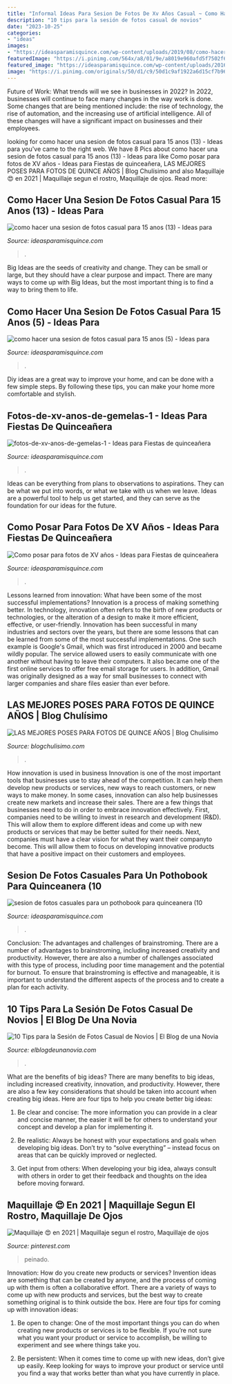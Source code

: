 ```yaml
---
title: "Informal Ideas Para Sesion De Fotos De Xv Años Casual ~ Como Hacer Una Sesion De Fotos Casual Para 15 Anos (13)"
description: "10 tips para la sesión de fotos casual de novios"
date: "2023-10-25"
categories:
- "ideas"
images:
- "https://ideasparamisquince.com/wp-content/uploads/2019/08/como-hacer-una-sesion-de-fotos-casual-para-15-anos-13-200x300.jpg"
featuredImage: "https://i.pinimg.com/564x/a8/01/9e/a8019e960afd5f7502f67895bec1b80d.jpg"
featured_image: "https://ideasparamisquince.com/wp-content/uploads/2016/07/Fotos-de-xv-años-de-gemelas-1-1.jpg"
image: "https://i.pinimg.com/originals/50/d1/c9/50d1c9af1922a6d15cf7b96d5e4cdec0.jpg"
---
```



Future of Work: What trends will we see in businesses in 2022?
In 2022, businesses will continue to face many changes in the way work is done. Some changes that are being mentioned include: the rise of technology, the rise of automation, and the increasing use of artificial intelligence. All of these changes will have a significant impact on businesses and their employees.

	

		
looking for como hacer una sesion de fotos casual para 15 anos (13) - Ideas para you've came to the right web. We have 8 Pics about como hacer una sesion de fotos casual para 15 anos (13) - Ideas para like Como posar para fotos de XV años - Ideas para Fiestas de quinceañera, LAS MEJORES POSES PARA FOTOS DE QUINCE AÑOS | Blog Chulísimo and also Maquillaje 😍 en 2021 | Maquillaje segun el rostro, Maquillaje de ojos. Read more:
		
    
## Como Hacer Una Sesion De Fotos Casual Para 15 Anos (13) - Ideas Para

<img loading=lazy src="https://ideasparamisquince.com/wp-content/uploads/2019/08/como-hacer-una-sesion-de-fotos-casual-para-15-anos-13-200x300.jpg" onerror="this.onerror=null;this.src='https://tse4.mm.bing.net/th?id=OIP.qD1l7cbN19JbcXeNuooTrQAAAA&amp;pid=15.1';" alt="como hacer una sesion de fotos casual para 15 anos (13) - Ideas para">

_Source: ideasparamisquince.com_

>. 

	

Big Ideas are the seeds of creativity and change. They can be small or large, but they should have a clear purpose and impact. There are many ways to come up with Big Ideas, but the most important thing is to find a way to bring them to life.

    
## Como Hacer Una Sesion De Fotos Casual Para 15 Anos (5) - Ideas Para

<img loading=lazy src="https://ideasparamisquince.com/wp-content/uploads/2019/08/como-hacer-una-sesion-de-fotos-casual-para-15-anos-5-1-240x300.jpg" onerror="this.onerror=null;this.src='https://tse1.mm.bing.net/th?id=OIP.oXnqVciV6Y07lHpNeTpOlwAAAA&amp;pid=15.1';" alt="como hacer una sesion de fotos casual para 15 anos (5) - Ideas para">

_Source: ideasparamisquince.com_

>. 

	

Diy ideas are a great way to improve your home, and can be done with a few simple steps. By following these tips, you can make your home more comfortable and stylish.

    
## Fotos-de-xv-anos-de-gemelas-1 - Ideas Para Fiestas De Quinceañera

<img loading=lazy src="https://ideasparamisquince.com/wp-content/uploads/2016/07/Fotos-de-xv-años-de-gemelas-1-1.jpg" onerror="this.onerror=null;this.src='https://tse1.mm.bing.net/th?id=OIP.SIDpQnGWvGL69cVd_yZjagHaHa&amp;pid=15.1';" alt="fotos-de-xv-anos-de-gemelas-1 - Ideas para Fiestas de quinceañera">

_Source: ideasparamisquince.com_

>. 

	

Ideas can be everything from plans to observations to aspirations. They can be what we put into words, or what we take with us when we leave. Ideas are a powerful tool to help us get started, and they can serve as the foundation for our ideas for the future.

    
## Como Posar Para Fotos De XV Años - Ideas Para Fiestas De Quinceañera

<img loading=lazy src="https://ideasparamisquince.com/wp-content/uploads/2019/08/como-posar-para-fotos-de-xv-anos-10-200x300.jpg" onerror="this.onerror=null;this.src='https://tse4.mm.bing.net/th?id=OIP.egkkISCKk6lDv9OvzwLG9AAAAA&amp;pid=15.1';" alt="Como posar para fotos de XV años - Ideas para Fiestas de quinceañera">

_Source: ideasparamisquince.com_

>. 

	

Lessons learned from innovation: What have been some of the most successful implementations?
Innovation is a process of making something better. In technology, innovation often refers to the birth of new products or technologies, or the alteration of a design to make it more efficient, effective, or user-friendly. Innovation has been successful in many industries and sectors over the years, but there are some lessons that can be learned from some of the most successful implementations.
One such example is Google's Gmail, which was first introduced in 2000 and became wildly popular. The service allowed users to easily communicate with one another without having to leave their computers. It also became one of the first online services to offer free email storage for users. In addition, Gmail was originally designed as a way for small businesses to connect with larger companies and share files easier than ever before.

    
## LAS MEJORES POSES PARA FOTOS DE QUINCE AÑOS | Blog Chulísimo

<img loading=lazy src="https://i.pinimg.com/564x/a8/01/9e/a8019e960afd5f7502f67895bec1b80d.jpg" onerror="this.onerror=null;this.src='https://tse1.mm.bing.net/th?id=OIP.dchUtxo3k-tp2sG-FR36kgHaJL&amp;pid=15.1';" alt="LAS MEJORES POSES PARA FOTOS DE QUINCE AÑOS | Blog Chulísimo">

_Source: blogchulisimo.com_

>. 

	

How innovation is used in business
Innovation is one of the most important tools that businesses use to stay ahead of the competition. It can help them develop new products or services, new ways to reach customers, or new ways to make money. In some cases, innovation can also help businesses create new markets and increase their sales.
There are a few things that businesses need to do in order to embrace innovation effectively. First, companies need to be willing to invest in research and development (R&D). This will allow them to explore different ideas and come up with new products or services that may be better suited for their needs. Next, companies must have a clear vision for what they want their companyto become. This will allow them to focus on developing innovative products that have a positive impact on their customers and employees.

    
## Sesion De Fotos Casuales Para Un Pothobook Para Quinceanera (10

<img loading=lazy src="https://ideasparamisquince.com/wp-content/uploads/2018/01/sesion-de-fotos-casuales-para-un-pothobook-para-quinceanera-10.jpg" onerror="this.onerror=null;this.src='https://tse3.mm.bing.net/th?id=OIP.gd8BjpP0eBbi1psqo2o7IwHaMW&amp;pid=15.1';" alt="sesion de fotos casuales para un pothobook para quinceanera (10">

_Source: ideasparamisquince.com_

>. 

	

Conclusion: The advantages and challenges of brainstroming.
There are a number of advantages to brainstroming, including increased creativity and productivity. However, there are also a number of challenges associated with this type of process, including poor time management and the potential for burnout. To ensure that brainstroming is effective and manageable, it is important to understand the different aspects of the process and to create a plan for each activity.

    
## 10 Tips Para La Sesión De Fotos Casual De Novios | El Blog De Una Novia

<img loading=lazy src="https://www.elblogdeunanovia.com/wp-content/uploads/2015/10/sesion-de-fotos-en-pareja-formal-e-informal.jpg" onerror="this.onerror=null;this.src='https://tse1.mm.bing.net/th?id=OIP.A255b9Jl0HLAt-5wUABNbAHaFj&amp;pid=15.1';" alt="10 Tips para la Sesión de Fotos Casual de Novios | El Blog de una Novia">

_Source: elblogdeunanovia.com_

>. 

	

What are the benefits of big ideas?
There are many benefits to big ideas, including increased creativity, innovation, and productivity. However, there are also a few key considerations that should be taken into account when creating big ideas. Here are four tips to help you create better big ideas:
1. Be clear and concise: The more information you can provide in a clear and concise manner, the easier it will be for others to understand your concept and develop a plan for implementing it.

2. Be realistic: Always be honest with your expectations and goals when developing big ideas. Don’t try to “solve everything” – instead focus on areas that can be quickly improved or neglected.

3. Get input from others: When developing your big idea, always consult with others in order to get their feedback and thoughts on the idea before moving forward.

    
## Maquillaje 😍 En 2021 | Maquillaje Segun El Rostro, Maquillaje De Ojos

<img loading=lazy src="https://i.pinimg.com/originals/50/d1/c9/50d1c9af1922a6d15cf7b96d5e4cdec0.jpg" onerror="this.onerror=null;this.src='https://tse3.mm.bing.net/th?id=OIP.XiVbDSjs6xywBl5iiJH_QwHaJO&amp;pid=15.1';" alt="Maquillaje 😍 en 2021 | Maquillaje segun el rostro, Maquillaje de ojos">

_Source: pinterest.com_

>peinado. 

	

Innovation: How do you create new products or services?
Invention ideas are something that can be created by anyone, and the process of coming up with them is often a collaborative effort. There are a variety of ways to come up with new products and services, but the best way to create something original is to think outside the box. Here are four tips for coming up with innovation ideas:
1. Be open to change: One of the most important things you can do when creating new products or services is to be flexible. If you’re not sure what you want your product or service to accomplish, be willing to experiment and see where things take you.

2. Be persistent: When it comes time to come up with new ideas, don’t give up easily. Keep looking for ways to improve your product or service until you find a way that works better than what you have currently in place.


